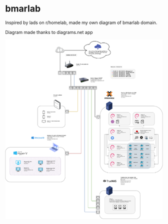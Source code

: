 # bmarlab
Inspired by lads on r/homelab, made my own diagram of bmarlab domain.

Diagram made thanks to diagrams.net app

![bmarlab diagram](https://github.com/MarekBubenik/bmarlab/blob/cee41711404a013e87c507018209edb42b90b36c/bmarlab.drawio.png?raw=true)
